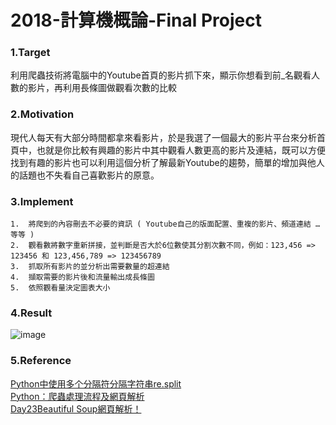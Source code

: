 # 2018-計算機概論-Final Project

### 1.Target
利用爬蟲技術將電腦中的Youtube首頁的影片抓下來，顯示你想看到前_名觀看人數的影片，再利用長條圖做觀看次數的比較

### 2.Motivation
現代人每天有大部分時間都拿來看影片，於是我選了一個最大的影片平台來分析首頁中，也就是你比較有興趣的影片中其中觀看人數更高的影片及連結，既可以方便找到有趣的影片也可以利用這個分析了解最新Youtube的趨勢，簡單的增加與他人的話題也不失看自己喜歡影片的原意。

### 3.Implement
    1.	將爬到的內容刪去不必要的資訊 ( Youtube自己的版面配置、重複的影片、頻道連結 …等等 )
    2.	觀看數將數字重新拼接，並判斷是否大於6位數使其分割次數不同，例如：123,456 => 123456 和 123,456,789 => 123456789
    3.	抓取所有影片的並分析出需要數量的超連結
    4.	擷取需要的影片後和流量輸出成長條圖
    5.	依照觀看量決定圖表大小

### 4.Result
![image](https://drive.google.com/uc?export=view&id=1XlJkwWyEkhZH3fFhMbkyLMDs6cKqFGXq)  

### 5.Reference
[Python中使用多个分隔符分隔字符串re.split](https://blog.csdn.net/programmer_at/article/details/77409507 "link")  
[Python：爬蟲處理流程及網頁解析](https://kknews.cc/tech/3jjpj8g.html "link")  
[Day23Beautiful Soup網頁解析！](https://ithelp.ithome.com.tw/articles/10196817 "link")  
